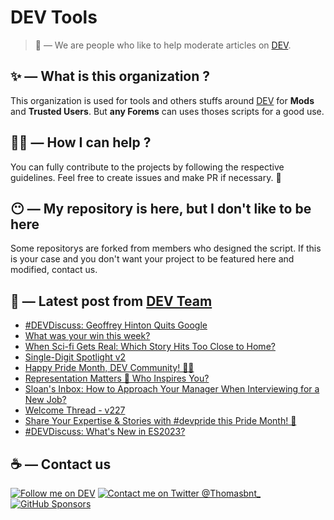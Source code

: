 # DEV Tools

> 🔧 — We are people who like to help moderate articles on [DEV](https://dev.to).

## ✨ — What is this organization ?

This organization is used for tools and others stuffs around [DEV](https://dev.to) for **Mods** and **Trusted Users**. But __any Forems__ can uses thoses scripts for a good use.


## 💪🏼 — How I can help ?

You can fully contribute to the projects by following the respective guidelines. Feel free to create issues and make PR if necessary. 🎉

## 😶 — My repository is here, but I don't like to be here

Some repositorys are forked from members who designed the script. If this is your case and you don't want your project to be featured here and modified, contact us.

## 📝 — Latest post from [DEV Team](https://dev.to/devteam)

<!-- BLOG-POST-LIST:START -->
- [#DEVDiscuss: Geoffrey Hinton Quits Google](https://dev.to/devteam/devdiscuss-geoffrey-hinton-quits-google-2a85)
- [What was your win this week?](https://dev.to/devteam/what-was-your-win-this-week-35fe)
- [When Sci-fi Gets Real: Which Story Hits Too Close to Home?](https://dev.to/devteam/when-sci-fi-gets-real-which-story-hits-too-close-to-home-2n86)
- [Single-Digit Spotlight v2](https://dev.to/devteam/single-digit-spotlight-v2-10b2)
- [Happy Pride Month, DEV Community! 🏳️‍🌈](https://dev.to/devteam/happy-pride-month-dev-community-298e)
- [Representation Matters 🌈 Who Inspires You?](https://dev.to/devteam/representation-matters-who-inspires-you-1ip0)
- [Sloan&#39;s Inbox: How to Approach Your Manager When Interviewing for a New Job?](https://dev.to/devteam/sloans-inbox-how-to-approach-your-manager-when-interviewing-for-a-new-job-129m)
- [Welcome Thread - v227](https://dev.to/devteam/welcome-thread-v227-2lb3)
- [Share Your Expertise &amp; Stories with #devpride this Pride Month! 🌈](https://dev.to/devteam/share-your-expertise-stories-with-devpride-this-pride-month-39mc)
- [#DEVDiscuss: What&#39;s New in ES2023?](https://dev.to/devteam/devdiscuss-whats-new-in-es2023-3d8b)
<!-- BLOG-POST-LIST:END -->


## ☕ — Contact us

[![Follow me on DEV](https://img.shields.io/badge/dev.to-%2308090A.svg?&style=for-the-badge&logo=dev.to&logoColor=white&alt=devto)](https://dev.to/thomasbnt)
[![Contact me on Twitter @Thomasbnt_](https://img.shields.io/badge/Contact%20me%20on%20Twitter-%231DA1F2.svg?&style=for-the-badge&logo=twitter&logoColor=white&alt=twitter)](https://twitter.com/messages/1142357270-1142357270?text=Hello,%20I%20contact%20you%20from%20devtotools%20&recipient_id=1142357270) [![GitHub Sponsors](https://img.shields.io/badge/Sponsor%20me-%23EA54AE.svg?&style=for-the-badge&logo=github-sponsors&logoColor=white)](https://github.com/sponsors/thomasbnt)


